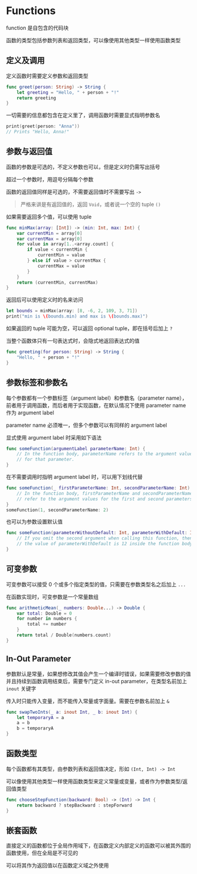 # Functions

function 是自包含的代码块

函数的类型包括参数列表和返回类型，可以像使用其他类型一样使用函数类型

## 定义及调用

定义函数时需要定义参数和返回类型

```swift
func greet(person: String) -> String {
    let greeting = "Hello, " + person + "!"
    return greeting
}
```

一切需要的信息都包含在定义里了，调用函数时需要显式指明参数名

```swift
print(greet(person: "Anna"))
// Prints "Hello, Anna!"
```

## 参数与返回值

函数的参数是可选的，不定义参数也可以，但是定义时仍需写出括号

超过一个参数时，用逗号分隔每个参数

函数的返回值同样是可选的，不需要返回值时不需要写出 `->`

> 严格来讲是有返回值的，返回 `Void`，或者说一个空的 tuple `()`

如果需要返回多个值，可以使用 tuple

```swift
func minMax(array: [Int]) -> (min: Int, max: Int) {
    var currentMin = array[0]
    var currentMax = array[0]
    for value in array[1..<array.count] {
        if value < currentMin {
            currentMin = value
        } else if value > currentMax {
            currentMax = value
        }
    }
    return (currentMin, currentMax)
}
```

返回后可以使用定义时的名来访问

```swift
let bounds = minMax(array: [8, -6, 2, 109, 3, 71])
print("min is \(bounds.min) and max is \(bounds.max)")
```

如果返回的 tuple 可能为空，可以返回 optional tuple，即在括号后加上 `?`

当整个函数体只有一句表达式时，会隐式地返回表达式的值

```swift
func greeting(for person: String) -> String {
    "Hello, " + person + "!"
}
```

## 参数标签和参数名

每个参数都有一个参数标签（argument label）和参数名（parameter name），前者用于调用函数，而后者用于实现函数，在默认情况下使用 parameter name 作为 argument label

parameter name 必须唯一，但多个参数可以有同样的 argument label

显式使用 argument label 时采用如下语法

```swift
func someFunction(argumentLabel parameterName: Int) {
    // In the function body, parameterName refers to the argument value
    // for that parameter.
}
```

在不需要调用时指明 argument label 时，可以用下划线代替

```swift
func someFunction(_ firstParameterName: Int, secondParameterName: Int) {
    // In the function body, firstParameterName and secondParameterName
    // refer to the argument values for the first and second parameters.
}
someFunction(1, secondParameterName: 2)
```

也可以为参数设置默认值

```swift
func someFunction(parameterWithoutDefault: Int, parameterWithDefault: Int = 12) {
    // If you omit the second argument when calling this function, then
    // the value of parameterWithDefault is 12 inside the function body.
}
```

## 可变参数

可变参数可以接受 0 个或多个指定类型的值，只需要在参数类型名之后加上 `...`

在函数实现时，可变参数是一个常量数组

```swift
func arithmeticMean(_ numbers: Double...) -> Double {
    var total: Double = 0
    for number in numbers {
        total += number
    }
    return total / Double(numbers.count)
}
```

## In-Out Parameter

参数默认是常量，如果想修改其值会产生一个编译时错误，如果需要修改参数的值并且持续到函数调用结束后，需要专门定义 in-out parameter，在类型名前加上 `inout` 关键字

传入时只能传入变量，而不能传入常量或字面量。需要在参数名前加上 `&`

```swift
func swapTwoInts(_ a: inout Int, _ b: inout Int) {
    let temporaryA = a
    a = b
    b = temporaryA
}
```

## 函数类型

每个函数都有其类型，由参数列表和返回值决定，形如 `(Int, Int) -> Int`

可以像使用其他类型一样使用函数类型来定义常量或变量，或者作为参数类型/返回值类型

```swift
func chooseStepFunction(backward: Bool) -> (Int) -> Int {
    return backward ? stepBackward : stepForward
}
```

## 嵌套函数

直接定义的函数都位于全局作用域下，在函数定义内部定义的函数可以被其外围的函数使用，但在全局是不可见的

可以将其作为返回值以在函数定义域之外使用